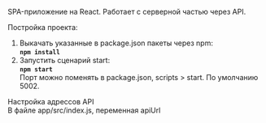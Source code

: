 SPA-приложение на React.
Работает с серверной частью через API.

Постройка проекта:
1) Выкачать указанные в package.json пакеты через npm:
    <br/>
    <b>```npm install```</b>
2) Запустить сценарий start:
    <br/>
    <b>```npm start```</b>
    <br/>
    Порт можно поменять в package.json, scripts > start. По умолчанию 5002.

Настройка адрессов API
    <br/>
    В файле app/src/index.js, переменная apiUrl

